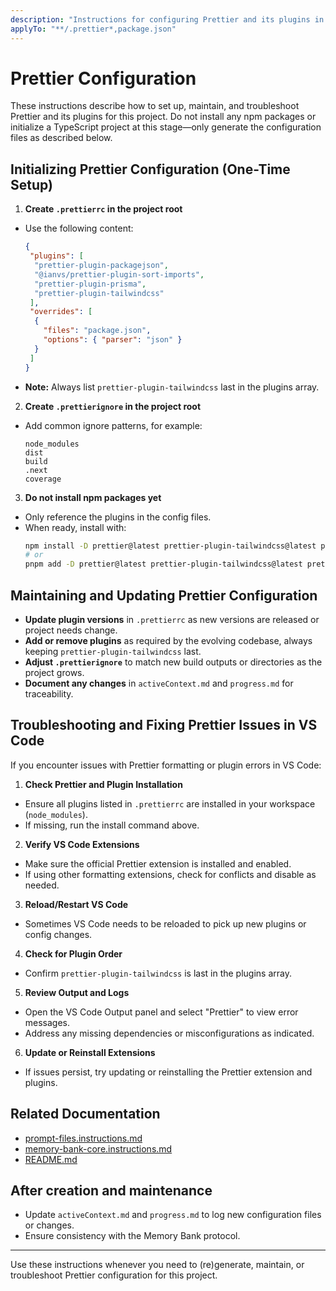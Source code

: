 ```yaml
---
description: "Instructions for configuring Prettier and its plugins in this project."
applyTo: "**/.prettier*,package.json"
---
```


# Prettier Configuration

These instructions describe how to set up, maintain, and troubleshoot Prettier and its plugins for this project. Do not install any npm packages or initialize a TypeScript project at this stage—only generate the configuration files as described below.

## Initializing Prettier Configuration (One-Time Setup)

1. **Create `.prettierrc` in the project root**
  - Use the following content:
    ```json
    {
     "plugins": [
      "prettier-plugin-packagejson",
      "@ianvs/prettier-plugin-sort-imports",
      "prettier-plugin-prisma",
      "prettier-plugin-tailwindcss"
     ],
     "overrides": [
      {
        "files": "package.json",
        "options": { "parser": "json" }
      }
     ]
    }
    ```
  - **Note:** Always list `prettier-plugin-tailwindcss` last in the plugins array.

2. **Create `.prettierignore` in the project root**
  - Add common ignore patterns, for example:
    ```
    node_modules
    dist
    build
    .next
    coverage
    ```

3. **Do not install npm packages yet**
  - Only reference the plugins in the config files.
  - When ready, install with:
    ```sh
    npm install -D prettier@latest prettier-plugin-tailwindcss@latest prettier-plugin-prisma@latest prettier-plugin-packagejson@latest @ianvs/prettier-plugin-sort-imports@latest
    # or
    pnpm add -D prettier@latest prettier-plugin-tailwindcss@latest prettier-plugin-prisma@latest prettier-plugin-packagejson@latest @ianvs/prettier-plugin-sort-imports@latest
    ```

## Maintaining and Updating Prettier Configuration

- **Update plugin versions** in `.prettierrc` as new versions are released or project needs change.
- **Add or remove plugins** as required by the evolving codebase, always keeping `prettier-plugin-tailwindcss` last.
- **Adjust `.prettierignore`** to match new build outputs or directories as the project grows.
- **Document any changes** in `activeContext.md` and `progress.md` for traceability.

## Troubleshooting and Fixing Prettier Issues in VS Code

If you encounter issues with Prettier formatting or plugin errors in VS Code:

1. **Check Prettier and Plugin Installation**
  - Ensure all plugins listed in `.prettierrc` are installed in your workspace (`node_modules`).
  - If missing, run the install command above.

2. **Verify VS Code Extensions**
  - Make sure the official Prettier extension is installed and enabled.
  - If using other formatting extensions, check for conflicts and disable as needed.

3. **Reload/Restart VS Code**
  - Sometimes VS Code needs to be reloaded to pick up new plugins or config changes.

4. **Check for Plugin Order**
  - Confirm `prettier-plugin-tailwindcss` is last in the plugins array.

5. **Review Output and Logs**
  - Open the VS Code Output panel and select "Prettier" to view error messages.
  - Address any missing dependencies or misconfigurations as indicated.

6. **Update or Reinstall Extensions**
  - If issues persist, try updating or reinstalling the Prettier extension and plugins.

## Related Documentation
- [prompt-files.instructions.md](./prompt-files.instructions.md)
- [memory-bank-core.instructions.md](./memory-bank-core.instructions.md)
- [README.md](../../README.md)

## After creation and maintenance
- Update `activeContext.md` and `progress.md` to log new configuration files or changes.
- Ensure consistency with the Memory Bank protocol.

---

Use these instructions whenever you need to (re)generate, maintain, or troubleshoot Prettier configuration for this project.
